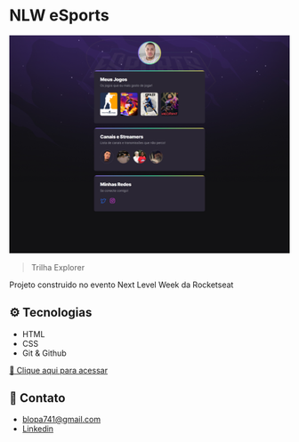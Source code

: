 # NLW eSports

![preview](./.github/preview.png)

>Trilha Explorer

Projeto construido no evento Next Level Week da Rocketseat

## ⚙ Tecnologias

- HTML
- CSS
- Git & Github

[🔗 Clique aqui para acessar](https://pablo-vl.github.io/nlw)

## 🖤 Contato

- blopa741@gmail.com
- [Linkedin](linkedin.com/in/pablovl-dev/)